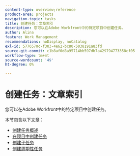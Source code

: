```yaml
---
content-type: overview;reference
product-area: projects
navigation-topic: tasks
title: 创建任务：文章索引
description: 您可以在Adobe Workfront中的特定项目中创建任务。
author: Alina
feature: Work Management
recommendations: noDisplay, noCatalog
exl-id: 5776570c-f303-4e62-bc80-5038191a83fd
source-git-commit: c1b8af0d8a95714bb597db7a429794773358cf05
workflow-type: tm+mt
source-wordcount: '49'
ht-degree: 0%

---
```


# 创建任务：文章索引

<!--Audited: 10/2024-->

您可以在Adobe Workfront中的特定项目中创建任务。

本节包含以下文章：

* [创建任务概述](../../../manage-work/tasks/create-tasks/create-tasks-overview.md)
* [在项目中创建任务](../../../manage-work/tasks/create-tasks/create-tasks-in-project.md)
* [创建子任务](../../../manage-work/tasks/create-tasks/create-subtasks.md)
* [创建周期性任务](../../../manage-work/tasks/create-tasks/create-recurring-tasks.md)
